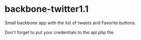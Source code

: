 backbone-twitter1.1
===================

Small backbone app with the list of tweets and Favorite buttons.

Don't forget to put your credentials to the api.php file.
